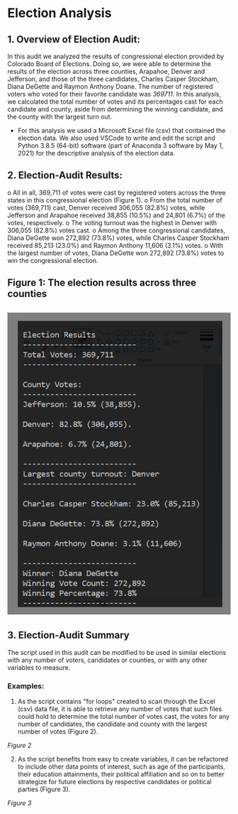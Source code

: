 # Election Analysis

## 1.	Overview of Election Audit:

 In this audit we analyzed the results of congressional election provided by Colorado Board of Elections. Doing so, we were able to determine the results of the election across three counties, Arapahoe, Denver and Jefferson, and those of the three candidates, Charles Casper Stockham, Diana DeGette and Raymon Anthony Doane. The number of registered voters who voted for their favorite candidate was *369711*. In this analysis, we calculated the total number of votes and its percentages cast for each candidate and county, aside from determining the winning candidate, and the county with the largest turn out. 
 
* For this analysis we used a Microsoft Excel file (csv) that contained the election data. We also used VSCode to write and edit the script and Python 3.8.5 (64-bit) software (part of Anaconda 3 software by May 1, 2021) for the descriptive analysis of the election data.

  
## 2.	Election-Audit Results:

o	All in all, 369,711 of votes were cast by registered voters across the three states in this congressional election (Figure 1).
o	From the total number of votes (369,711) cast, Denver received 306,055 (82.8%) votes, while Jefferson and Arapahoe received 38,855 (10.5%) and 24,801 (6.7%) of the votes, respectively.
o	The voting turnout was the highest in Denver with 306,055 (82.8%) votes cast.
o	Among the three congressional candidates, Diana DeGette won 272,892 (73.8%) votes, while Charles Casper Stockham received 85,213 (23.0%) and Raymon Anthony 11,606 (3.1%) votes.
o	With the largest number of votes, Diana DeGette won 272,892 (73.8%) votes to win the congressional election.

**Figure 1: The election results across three counties**
------------------------------------------------------
![Fig-1-Deliverable-1.png](https://github.com/BHashemi2021/Election_Analysis/blob/main/Resources/Fig-1-Deliverable-1.png)
------------------------------------------------------

## 3. Election-Audit Summary
 The script used in this audit can be modified to be used in similar elections with any number of voters, candidates or counties, or with any other variables to measure.
 
 ### Examples:
 1. As the script contains "for loops" created to scan through the Excel (csv) data file, it is able to retrieve any number of votes that such files could hold to determine the total number of votes cast, the votes for any number of candidates, the candidate and county with the largest number of votes (Figure 2). 

*Figure 2*

 2. As the script benefits from easy to create variables, it can be refactored to include other data points of interest, such as age of the participants, their education attainments, their political affiliation and so on to better strategize for future elections by respective candidates or political parties (Figure 3).

*Figure 3*






